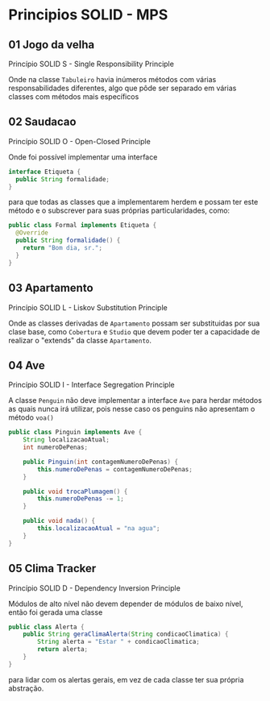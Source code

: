 # Principios SOLID - MPS


## 01 Jogo da velha

Princípio SOLID S - Single Responsibility Principle

Onde na classe `Tabuleiro` havia inúmeros métodos com várias responsabilidades diferentes, algo que pôde ser separado em várias classes com métodos mais específicos

## 02 Saudacao

Princípio SOLID O - Open-Closed Principle

Onde foi possível implementar uma interface 
```java
interface Etiqueta {
  public String formalidade;
}
```
para que todas as classes que a implementarem herdem e possam ter este método e o subscrever para suas próprias particularidades, como:
```java
public class Formal implements Etiqueta {
  @Override
  public String formalidade() {
    return "Bom dia, sr.";
  }
}
```

## 03 Apartamento

Princípio SOLID L - Liskov Substitution Principle

Onde as classes derivadas de `Apartamento` possam ser substituidas por sua clase base, como `Cobertura` e `Studio` que devem poder ter a capacidade de realizar o "extends" da classe `Apartamento`.

## 04 Ave

Princípio SOLID I - Interface Segregation Principle

A classe `Penguin` não deve implementar a interface `Ave` para herdar métodos as quais nunca irá utilizar, pois nesse caso os penguins não apresentam o método `voa()`
```java
public class Pinguin implements Ave {
    String localizacaoAtual;
    int numeroDePenas;

    public Pinguin(int contagemNumeroDePenas) {
        this.numeroDePenas = contagemNumeroDePenas;
    }

    public void trocaPlumagem() {
        this.numeroDePenas -= 1;
    }

    public void nada() {
        this.localizacaoAtual = "na agua";
    }
}
```

## 05 Clima Tracker

Princípio SOLID D - Dependency Inversion Principle

Módulos de alto nível não devem depender de módulos de baixo nível, então foi gerada uma classe 
```java
public class Alerta {
    public String geraClimaAlerta(String condicaoClimatica) {
        String alerta = "Estar " + condicaoClimatica;
        return alerta;
    }
}
```
para lidar com os alertas gerais, em vez de cada classe ter sua própria abstração.


